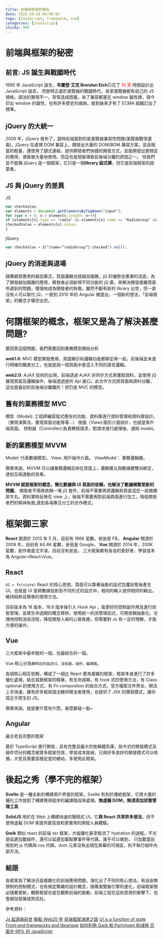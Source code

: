 ```yaml
---
title: 前端與框架的關係
date: 2022-10-28 00:06:03
tags: [JavaScript, framework, vue]
categories: [JavaScript]
sticky: 999
---
```


# 前端與框架的秘密

## 前言: JS 誕生與戰國時代

1995 年 JavaScript 誕生，**布蘭登·艾克 Brendan Eich**只花了 <span style="color:red;">10 天</span> 時間設計出 JavaScript 語言。
而那時正處於瀏覽器的戰國時代，各家瀏覽器都有自己的 JS 規格。語法的實現不一，常常造成困擾，為了兼容都塞在 window 屬性裡，現今印出 window 的屬性，也有許多歷史的痕跡。直到後來才有了 ECMA 組織訂出了標準。

<!-- ### JS 的爸爸 -->

<!-- ### 混亂的 Window -->

## jQuery 的大統一

2006 年，jQuery 發布了，當時前端面對的是瀏覽器兼容性問題(瀏覽器戰爭遺毒)，jQuery 在處理 DOM 兼容上，開發出大量的 DOM/BOM 兼容方案，並且相當的輕量，還使用了鏈式連結，提供開發者們快捷的開發方式，並能開發出更穩定的應用，導致被大量地使用。而這也是間接導致前後端分離的原因之一。
但我們並不能稱 jQuery 是一個框架，它只是一個**library 函式庫**，但它是前端框架的啟蒙者。

## JS 與 jQuery 的差異

JS

```JavaScript
var checkValue;
var elements = document.getElementsByTagName(‘input’);
for (var n = 0; n < elements.length; n++){
if (elements[n].type == ‘radio’ && elements[n].name == ‘RadioGroup’ && elements[n].checked){
checkedValue = elements[n].value;
}
```

jQuery

```JavaScript
var checkValue = $(‘[name=”radioGroup”]:checked’).val();
```

## jQuery 的消逝與退場

隨著網頁應用的越加廣泛，頁面邏輯也就越加複雜，jQ 的優勢也漸漸的消逝，為了開發越加複雜的應用，開發者必須新增不同功能的 jQ 庫，來解決開發複雜頁面所遇到的問題，慢慢地成為開發者的負擔。雖然不斷有新的 library 出世，但一直沒有人可以取代 jQ，一直到 2010 年的 Angular 被提出，一個新的想法，「前端框架」的概念才橫空出世。

# 何謂框架的概念，框架又是為了解決甚麼問題?

要回答這個問題，我們需要回到業務模型開始分析

**web1.0**: MVC 模型開發應用，頁面顯示和邏輯功能都綁定再一起，前後端並未進行明確的職責分工，也就是說一個頁面中會混入不同的語言邏輯。

**web2.0**: AJAX 技術的出現，前端透過 AJAX 非同步方式來獲取資料，並使用 jQ 展現頁面及邏輯操作，後端透過提供 Api 接口，此合作方式將頁面與資料分離，這也是最初的前後端分離雛形！但仍是 MVC 的模型。

## 舊有的業務模型 MVC

模型（Model): 工程師編寫程式應有的功能、資料庫進行資料管理和資料庫設計。（實現演算法，實現頁面功能等等...）
視圖（View):圖形介面設計，也就是客戶端頁面。
控制器（Controller):負責轉發請求，對請求進行處理後，通知 model。

## 新的業務模型 MVVM

Model: 代表數據模型。
View: 用戶操作介面。
ViewModel： 業務邏輯層。

簡單來說，MVVM 可以讓業務邏輯反映在頁面上，邏輯層又與數據層雙向綁定，達到互相連動的效果。

**MVVM 就是框架的概念，簡化數據與 UI 頁面的依賴，也解決了數據頻繁更新的問題**，
開發者不用再依賴一堆 jQ 套件，前端不需要再把邏輯和頁面混在一起做撒尿牛丸，資料實時反映在 view 上，後端不需要再對前端頁面進行加工，降低開發者們的精神負擔,達到各端專注分工的合作模式。

<!-- # MVC 與 MVVM 資料夾架構差異 -->

# 框架御三家

**React** 開源於 2013 年 5 月，目前有 196K 星數，爸爸是 FB。
**Angular** 開源於 2009 年，目前有 84.4K 星數，爸爸是 Google。
**Vue** 開源於 2014 年，200K 星數，創作者是尤宇溪，目前沒有爸爸。
三大框架都有各自的愛好者，學習成本為 Angular>React>Vue。

## React

`UI = fn(state)`
React 的核心思想，頁面可以靠著抽象的函式包覆狀態後產生 UI，也就是 UI 是將數據投影到不同形式的函式中。相同的輸入提供相同的輸出。維持純粹且簡單的使用方法。

目前版本為 18 版本，16.8 版本後引入 Hook Api ，能更好的控制副作用及進行狀態管理，並將生命週期的概念移除，使用統一的流管理函式，可將依賴抽象化，合理地控制渲染流程，降低開發人員的心智負擔，但需要對 Js 有一定的理解，才能方便的操作。

## Vue

三大框架中最年輕的一個，也最綜合的一個。

Vue 核心分為`聲明式的描述UI，渲染器，組件，編譯器`。

各個核心相互依賴，構成了一個比 React 更為複雜的框架，框架本身進行了許多優化處理，結合其餘框架的精華，有生命週期，有 hook 式的使用方法，有 Class optional 的使用方式，有 Fn composition 的組合方式，官方檔案文件齊全，開法上手快速，擁有許多框架語法糖供開法者使用，也提供了 JSX 的撰寫模式，讓你寫近乎原生的 JS。

簡單來說，就是要什麼有什麼，甚麼都碰一點~

## Angular

最古老且完整的框架

基於 TypeScript 進行開發，具有完整且龐大的依賴體系庫，指令式的開發模式及組件切分的概念被眾多框架仿效，學習成本陡峭，已與許多良好的開發模式可以依循，大型且需要高穩定度的網站，多使用此框架。

<!-- # 2021 年度 框架滿意度及使用度 -->

# 後起之秀（學不完的框架）

**Svelte** 是一種全新的構建用戶界面的框架。Svelte 有別於傳統框架，它將大量的優化工作放到了構建應用程序的編譯階段來處理。**無虛擬 DOM，無須添加狀態管理工具**

**SolidJS** 用於在 Web 上構建快速的聲明式 UI。它**與 React 共享許多想法**，但不使用虛擬 DOM 來提供更高效和更實用的開發人員體驗。

**Qwik** 類似 react 的前端 ssr 框架，大幅優化甚至取消了 hydration 的過程，不光是延遲加載組件，還可以延遲加載點擊事件等代碼，幾乎可以做到， 只加載當前用到的 js 代碼與 css 代碼，dom 元素沒有出現在屏幕的可視區，則不執行組件內部方法。

## 結語

各框架為了解決日益複雜化的前端應用問題，演化出了不同的核心想法，有自由無限制的控制模式，也有規定繁雜的設計概念，隨著瀏覽器引擎的進化，前端框架勢必隨著更新，觀察框架也是在觀察前端的脈動，前端工程在這些思想的衝擊下，也會越加發展成熟茁壯。

參考資料：

[Js 起源與前世](https://javascript.alphacamp.co/javascript-past-and-present.html)
[盤點 Web20 年](https://kknews.cc/tech/vlypb5l.html)
[前端框架演進之路](https://www.notion.so/b9059106045a4432a2f697402372126e#29689bd6e5954a1f979289312dcdbd6f)
[UI is a function of state](https://www.kn8.lt/blog/ui-is-a-function-of-data/)
[Front-end frameworks and librariese](https://2021.stateofjs.com/zh-Hant/libraries/front-end-frameworks/)
[如何利用 Qwik 和 Partytown 削减掉 页面中 99% 的 JavaScript ](https://zhuanlan.zhihu.com/p/445122206)
